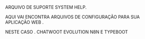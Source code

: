 ARQUIVO DE SUPORTE SYSTEM HELP.

AQUI VAI ENCONTRA ARQUIVOS DE CONFIGURAÇÃO PARA SUA APLICAÇÃO WEB . 

NESTE CASO . CHATWOOT EVOLUTION N8N E TYPEBOOT 
